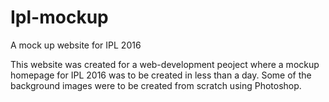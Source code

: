 # Ipl-mockup
A mock up website for IPL 2016


This website was created for a web-development peoject where a mockup homepage for IPL 2016 was to be created in less than a day. 
Some of the background images were to be created from scratch using Photoshop.
